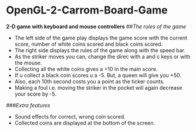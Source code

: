 # OpenGL-2-Carrom-Board-Game
**2-D game with keyboard and mouse controllers**
##*The rules of the game*

- The left side of the game play displays the game score with the current score, number of white coins scored and black coins scored.
- The right side displays the rules of the game along with the speed bar.
- As the striker moves you can, change the direc with a and c keys or with the mouse.
- Collecting all the white coins gives a +10 in the main score.
- If u collect a black coin scores u a -5.
  But, a queen will give you +50. 
- Also, each 10th second costs you a point as the ticker counts.
- Making a foul i.e. moving the striker in the pocket will again decrease your score by -5.

###*Extra features*
- Sound effects for correct, wrong coin scored.
- Collected coins are displayed at the bottom of the screen.

